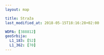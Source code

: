```yaml
---
layout: map

title: Straža
last_modified_at: 2018-05-15T18:16:28+02:00

WDPA: [388812]
geoSrbija:
  L1_183: [52]
  L1_362: [70]
---
```

